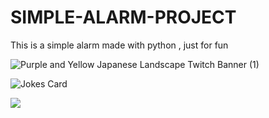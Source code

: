 # SIMPLE-ALARM-PROJECT
This is a simple alarm made with python , just for fun

![Purple and Yellow Japanese Landscape Twitch Banner (1)](https://github.com/slayerx-ekx/SIMPLE-ALARM-PROJECT/assets/155826497/8d392ed7-9713-441b-94a6-1c7ee828f7f3)

<!-- HTML -->
<img src="https://readme-jokes.vercel.app/api" alt="Jokes Card" />

![](https://komarev.com/ghpvc/?username=slayerx-ekx)
